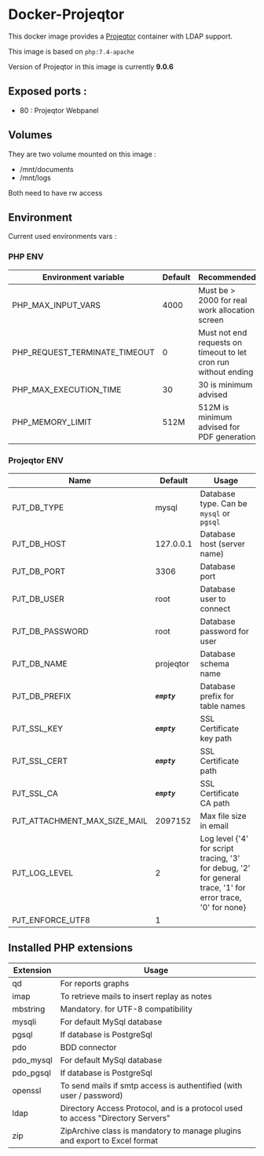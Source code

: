 # Docker-Projeqtor

This docker image provides a [Projeqtor](https://www.projeqtor.org) container with LDAP support.

This image is based on `php:7.4-apache`

Version of Projeqtor in this image is currently **9.0.6**

## Exposed ports :

- 80 : Projeqtor Webpanel

## Volumes

They are two volume mounted on this image :

- /mnt/documents
- /mnt/logs

Both need to have rw access

## Environment

Current used environments vars :

### PHP ENV

| Environment variable          | Default | Recommended                                                  |
| ----------------------------- | ------- | ------------------------------------------------------------ |
| PHP_MAX_INPUT_VARS            | 4000    | Must be > 2000 for real work allocation screen               |
| PHP_REQUEST_TERMINATE_TIMEOUT | 0       | Must not end requests on timeout to let cron run without ending |
| PHP_MAX_EXECUTION_TIME        | 30      | 30 is minimum advised                                        |
| PHP_MEMORY_LIMIT              | 512M    | 512M is minimum advised for PDF generation                   |

### Projeqtor ENV

| Name                         | Default       | Usage                                                        |
| ---------------------------- | ------------- | ------------------------------------------------------------ |
| PJT_DB_TYPE                  | mysql         | Database type. Can be `mysql` or `pgsql`                     |
| PJT_DB_HOST                  | 127.0.0.1     | Database host (server name)                                  |
| PJT_DB_PORT                  | 3306          | Database port                                                |
| PJT_DB_USER                  | root          | Database user to connect                                     |
| PJT_DB_PASSWORD              | root          | Database password for user                                   |
| PJT_DB_NAME                  | projeqtor     | Database schema name                                         |
| PJT_DB_PREFIX                | ***`empty`*** | Database prefix for table names                              |
| PJT_SSL_KEY                  | ***`empty`*** | SSL Certificate key path                                     |
| PJT_SSL_CERT                 | ***`empty`*** | SSL Certificate path                                         |
| PJT_SSL_CA                   | ***`empty`*** | SSL Certificate CA path                                      |
| PJT_ATTACHMENT_MAX_SIZE_MAIL | 2097152       | Max file size in email                                       |
| PJT_LOG_LEVEL                | 2             | Log level {'4' for script tracing, '3' for debug, '2' for general trace, '1' for error trace, '0' for none} |
| PJT_ENFORCE_UTF8             | 1             |                                                              |



## Installed PHP extensions

| Extension | Usage                                                        |
| --------- | ------------------------------------------------------------ |
| qd        | For reports graphs                                           |
| imap      | To retrieve mails to insert replay as notes                  |
| mbstring  | Mandatory. for UTF-8 compatibility                           |
| mysqli    | For default MySql database                                   |
| pgsql     | If database is PostgreSql                                    |
| pdo       | BDD connector                                                |
| pdo_mysql | For default MySql database                                   |
| pdo_pgsql | If database is PostgreSql                                    |
| openssl   | To send mails if smtp access is authentified (with user / password) |
| ldap      | Directory Access Protocol, and is a protocol used to access "Directory Servers" |
| zip       | ZipArchive class is mandatory to manage plugins and export to Excel format |

